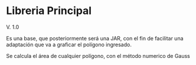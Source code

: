 # Libreria Principal

V. 1.0

Es una base, que posteriormente será una JAR, con el fin de facilitar una adaptación que va a graficar el polígono ingresado.

Se calcula el área de cualquier polígono, con el método numerico de Gauss
